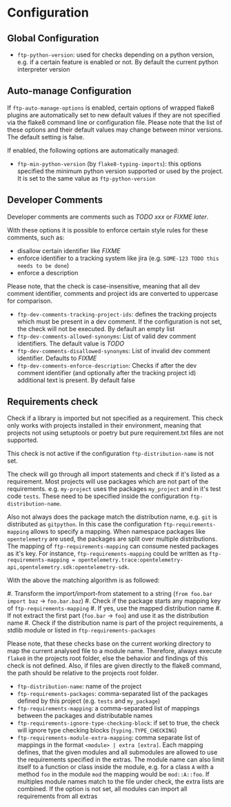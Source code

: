 # Configuration

## Global Configuration

* `ftp-python-version`: used for checks depending on a python version, e.g. if a certain feature
  is enabled or not. By default the current python interpreter version

## Auto-manage Configuration

If `ftp-auto-manage-options` is enabled, certain options of wrapped flake8 plugins are automatically
set to new default values if they are not specified via the flake8 command line or configuration file.
Please note that the list of these options and their default values may change between minor versions.
The default setting is false.

If enabled, the following options are automatically managed:

* `ftp-min-python-version` (by `flake8-typing-imports`): this options specified the minimum python
  version supported or used by the project. It is set to the same value as `ftp-python-version`

## Developer Comments
Developer comments are comments such as *TODO xxx* or *FIXME later*.

With these options it is possible to enforce certain style rules for these comments, such as:
* disallow certain identifier like *FIXME*
* enforce identifier to a tracking system like jira (e.g. `SOME-123 TODO this needs to be done`)
* enforce a description

Please note, that the check is case-insensitive, meaning that all dev comment identifier, comments and
project ids are converted to uppercase for comparison.

* `ftp-dev-comments-tracking-project-ids`: defines the tracking projects which must be present in a dev comment.
  If the configuration is not set, the check will not be executed. By default an empty list
* `ftp-dev-comments-allowed-synonyms`: List of valid dev comment identifiers. The default value is *TODO*
* `ftp-dev-comments-disallowed-synonyms`: List of invalid dev comment identifier. Defaults to *FIXME*
* `ftp-dev-comments-enforce-description`: Checks if after the dev comment identifier (and optionally after
  the tracking project id) additional text is present. By default false


## Requirements check
Check if a library is imported but not specified as a requirement.
This check only works with projects installed in their environment, meaning that projects not using
setuptools or poetry but pure requirement.txt files are not supported.

This check is not active if the configuration `ftp-distribution-name` is not set.

The check will go through all import statements and check if it's listed as a requirement.
Most projects will use packages which are not part of the requirements. e.g. `my-project` uses
the packages `my_project` and in it's test code `tests`.
These need to be specified inside the configuration `ftp-distribution-name`.

Also not always does the package match the distribution name, e.g. `git` is distributed as
`gitpython`.
In this case the configuration `ftp-requirements-mapping` allows to specify a mapping.
When namespace packages like `opentelemetry` are used, the packages are split over multiple
distributions.
The mapping of `ftp-requirements-mapping` can consume nested packages as it's key.
For instance, `ftp-requirements-mapping` could be written as
`ftp-requirements-mapping = opentelemetry.trace:opentelemetry-api,opentelemetry.sdk:opentelemetry-sdk`.

With the above the matching algorithm is as followed:

#. Transform the import/import-from statement to a string (`from foo.bar import baz` -> `foo.bar.baz`)
#. Check if the package starts any mapping key of `ftp-requirements-mapping`
#. If yes, use the mapped distribution name
#. If not extract the first part (`foo.bar` -> `foo`) and use it as the distribution name
#. Check if the distribution name is part of the project requirements, a stdlib module or listed
   in `ftp-requirements-packages`

Please note, that these checks base on the current working directory to map the current analysed file
to a module name.
Therefore, always execute `flake8` in the projects root folder, else the behavior and findings
of this check is not defined.
Also, if files are given directly to the flake8 command, the path should be relative to the
projects root folder.

* `ftp-distribution-name`: name of the project
* `ftp-requirements-packages`: comma-separated list of the packages defined by this project
  (e.g. `tests` and `my_package`)
* `ftp-requirements-mapping`: a comma-separated list of mappings between the packages and distributable names
* `ftp-requirements-ignore-type-checking-block`: if set to true, the check will ignore type checking
  blocks (`typing.TYPE_CHECKING`)
* `ftp-requirements-module-extra-mapping`: comma separate list of mappings in the format
  `<module> | extra [extra]`. Each mapping defines, that the given modules and all submodules
  are allowed to use the requirements specified in the extras.
  The module name can also limit itself to a function or class inside the module,
  e.g. for a class `A` with a method `foo` in the module `mod` the mapping would be `mod::A::foo`.
  If multiples module names match to the file under check, the extra lists are combined.
  If the option is not set, all modules can import all requirements from all extras
